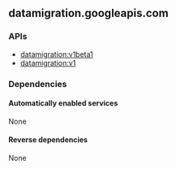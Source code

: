 ## datamigration.googleapis.com

### APIs

* [ datamigration:v1beta1 ]( https://datamigration.googleapis.com/$discovery/rest?version=v1beta1 )
* [ datamigration:v1 ]( https://datamigration.googleapis.com/$discovery/rest?version=v1 )

### Dependencies

#### Automatically enabled services

None

#### Reverse dependencies

None

